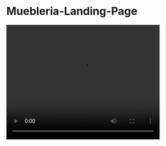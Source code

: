 # Muebleria-Landing-Page
<video autoplay="autoplay" loop="loop" width="400" height="300">
    <source src="https://github.com/macknilan/Muebleria-Landing-Page/blob/master/video.mp4" type="video/mp4" />
    <img src="https://github.com/macknilan/Muebleria-Landing-Page/blob/master/video.gif" width="400" height="300" />
</video>


